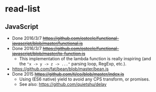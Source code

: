 # read-list

## JavaScript

- Done 2016/3/7 ~~https://github.com/osteele/functional-javascript/blob/master/functional.js~~
- Done 2016/3/7 ~~https://github.com/osteele/functional-javascript/blob/master/to-function.js~~
    - This implementation of the lambda function is really inspiring (and the `"x -> y -> z -> ..."` parsing loop, RegExp, etc.).
- https://github.com/fat/bean/blob/master/bean.js
- Done 2015 ~~https://github.com/tj/co/blob/master/index.js~~
    - Using (ES6 native) yield to avoid any CPS transform, or promises.
    - See also: https://github.com/quietshu/delay
